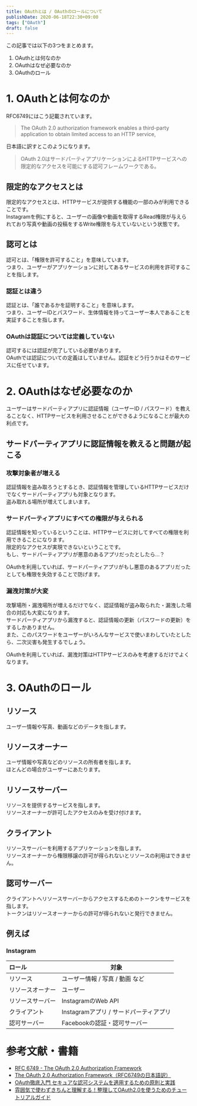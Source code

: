 ```yaml
---
title: OAuthとは / OAuthのロールについて
publishDate: 2020-06-18T22:30+09:00
tags: ["OAuth"]
draft: false
---
```


この記事では以下の3つをまとめます。

1. OAuthとは何なのか
2. OAuthはなぜ必要なのか
3. OAuthのロール

# 1. OAuthとは何なのか

RFC6749にはこう記載されています。

> The OAuth 2.0 authorization framework enables a third-party application to obtain limited access to an HTTP service,  

日本語に訳すとこのようになります。

> OAuth 2.0はサードパーティアプリケーションによるHTTPサービスへの限定的なアクセスを可能にする認可フレームワークである。

## 限定的なアクセスとは

限定的なアクセスとは、HTTPサービスが提供する機能の一部のみが利用できることです。  
Instagramを例にすると、ユーザーの画像や動画を取得するRead権限が与えられており写真や動画の投稿をするWrite権限を与えていないという状態です。

## 認可とは

認可とは、「権限を許可すること」を意味しています。  
つまり、ユーザーがアプリケーションに対してあるサービスの利用を許可することを指します。

### 認証とは違う

認証とは、「誰であるかを証明すること」を意味します。  
つまり、ユーザーIDとパスワード、生体情報を持ってユーザー本人であることを実証することを指します。  

### OAuthは認証については定義していない

認可するには認証が完了している必要があります。  
OAuthでは認証についての定義はしていません。認証をどう行うかはそのサービスに任せています。  

# 2. OAuthはなぜ必要なのか

ユーザーはサードパーティアプリに認証情報（ユーザーID / パスワード）を教えることなく、HTTPサービスを利用させることができるようになることが最大の利点です。

## サードパーティアプリに認証情報を教えると問題が起こる

### 攻撃対象者が増える

認証情報を盗み取ろうとするとき、認証情報を管理しているHTTPサービスだけでなくサードパーティアプリも対象となります。  
盗み取れる場所が増えてしまいます。

### サードパーティアプリにすべての権限が与えられる

認証情報を知っているということは、HTTPサービスに対してすべての権限を利用できることになります。  
限定的なアクセスが実現できないということです。  
もし、サードパーティアプリが悪意のあるアプリだったとしたら…？

OAuthを利用していれば、サードパーティアプリがもし悪意のあるアプリだったとしても権限を失効することで防げます。

### 漏洩対策が大変

攻撃場所・漏洩場所が増えるだけでなく、認証情報が盗み取られた・漏洩した場合の対応も大変になります。  
サードパーティアプリから漏洩すると、認証情報の更新（パスワードの更新）をするしかありません。  
また、このパスワードをユーザーがいろんなサービスで使いまわしていたとしたら、二次災害も発生するでしょう。

OAuthを利用していれば、漏洩対策はHTTPサービスのみを考慮するだけでよくなります。  

# 3. OAuthのロール

## リソース

ユーザー情報や写真、動画などのデータを指します。

## リソースオーナー

ユーザ情報や写真などのリソースの所有者を指します。  
ほとんどの場合がユーザーにあたります。

## リソースサーバー

リソースを提供するサービスを指します。  
リソースオーナーが許可したアクセスのみを受け付けます。

## クライアント

リソースサーバーを利用するアプリケーションを指します。  
リソースオーナーから権限移譲の許可が得られないとリソースの利用はできません。

## 認可サーバー

クライアントへリソースサーバーからアクセスするためのトークンをサービスを指します。  
トークンはリソースオーナーからの許可が得られないと発行できません。

## 例えば

### Instagram

| ロール           | 対象                                   |
|:---------------- | -------------------------------------- |
| リソース         | ユーザー情報 / 写真 / 動画 など        |
| リソースオーナー | ユーザー                               |
| リソースサーバー | InstagramのWeb API                     |
| クライアント     | Instagramアプリ / サードパーティアプリ |
| 認可サーバー     | Facebookの認証・認可サーバー           |

# 参考文献・書籍

- [RFC 6749 - The OAuth 2.0 Authorization Framework](https://tools.ietf.org/html/rfc6749)
- [The OAuth 2.0 Authorization Framework（RFC6749の日本語訳）](https://openid-foundation-japan.github.io/rfc6749.ja.html)
- [OAuth徹底入門 セキュアな認可システムを適用するための原則と実践](https://www.amazon.co.jp/dp/B07L5M7DXS/)
- [雰囲気で使わずきちんと理解する！整理してOAuth2.0を使うためのチュートリアルガイド](https://www.amazon.co.jp/dp/B07XT8H2YG)
